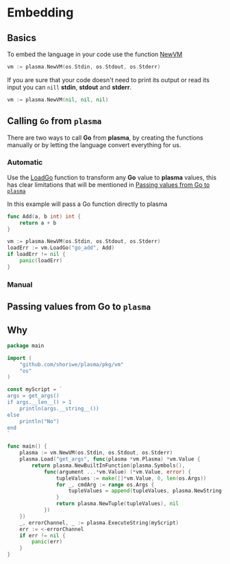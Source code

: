 # Embedding

## Basics

To embed the language in your code use the function [NewVM](https://pkg.go.dev/github.com/shoriwe/plasma#NewVM)

```go
vm := plasma.NewVM(os.Stdin, os.Stdout, os.Stderr)
```

If you are sure that your code doesn't need to print its output or read its input you can `nill` **stdin**, **stdout** and **stderr**.

```go
vm := plasma.NewVM(nil, nil, nil)
```

## Calling `Go` from `plasma`

There are two ways to call **Go** from **plasma**, by creating the functions manually or by letting the language convert everything for us.

### Automatic

Use the [LoadGo](https://pkg.go.dev/github.com/shoriwe/plasma/pkg/vm#Plasma.LoadGo) function to transform any **Go** value to **plasma** values, this has clear limitations that will be mentioned in [Passing values from Go to `plasma`](#passing-values-from-go-to-plasma)

In this example will pass a Go function directly to plasma

```go
func Add(a, b int) int {
    return a + b
}

vm := plasma.NewVM(os.Stdin, os.Stdout, os.Stderr)
loadErr := vm.LoadGo("go_add", Add)
if loadErr != nil {
    panic(loadErr)
}
```

### Manual

## Passing values from Go to `plasma`

## Why

```go
package main

import (
	"github.com/shoriwe/plasma/pkg/vm"
	"os"
)

const myScript = `
args = get_args()
if args.__len__() > 1
    println(args.__string__())
else
    println("No")
end
`

func main() {
	plasma := vm.NewVM(os.Stdin, os.Stdout, os.Stderr)
	plasma.Load("get_args", func(plasma *vm.Plasma) *vm.Value {
		return plasma.NewBuiltInFunction(plasma.Symbols(),
			func(argument ...*vm.Value) (*vm.Value, error) {
				tupleValues := make([]*vm.Value, 0, len(os.Args))
				for _, cmdArg := range os.Args {
					tupleValues = append(tupleValues, plasma.NewString([]byte(cmdArg)))
				}
				return plasma.NewTuple(tupleValues), nil
			})
	})
	_, errorChannel, _ := plasma.ExecuteString(myScript)
	err := <-errorChannel
	if err != nil {
		panic(err)
	}
}
```